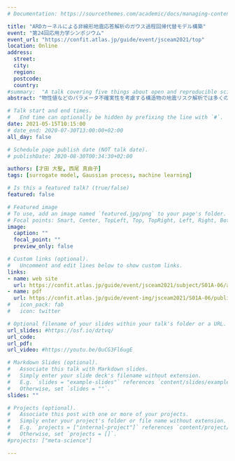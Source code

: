 ```yaml
---
# Documentation: https://sourcethemes.com/academic/docs/managing-content/

title: "ARDカーネルによる非線形地震応答解析のガウス過程回帰代替モデル構築"
event: "第24回応用力学シンポジウム"
event_url: "https://confit.atlas.jp/guide/event/jsceam2021/top"
location: Online
address:
  street:
  city:
  region:
  postcode:
  country:
#summary:  "A talk covering five things about open and reproducible science that every early career researcher should know. Practical tools are also covered."
abstract: "物性値などのパラメータ不確実性を考慮する構造物の地震リスク解析では多くの場合でモンテカルロ計算を行うが、地震動を入力とする非線形時刻歴応答解析で不確定パラメータが高次元となると計算負荷が増加する。そこで本研究では、計算負荷軽減のため、免震RC橋脚の地震応答解析を対象に、その入出力関係に対する関連度自動決定（ARD）カーネルを用いたガウス過程回帰での代替モデル構築を行った。地震動特性に依存する橋脚と免震支承での非線形挙動発現に対してガウス過程回帰で適切な代替モデルが構築できることを検証した結果、適切なカーネル関数選定によって非線形挙動の有無に関わらず200程度の訓練データで、最大応答分布を妥当に導出する代替モデルを構築できることがわかった。その上で、ARDによって目的出力である最大変位応答に対する不確定パラメータの寄与度を、異なる非線形性の発現度に対して適切に自動抽出できることを確かめた。"

# Talk start and end times.
#   End time can optionally be hidden by prefixing the line with `#`.
date: 2021-05-15T10:15:00
# date_end: 2020-07-30T13:00:00+02:00
all_day: false

# Schedule page publish date (NOT talk date).
# publishDate: 2020-08-30T00:34:30+02:00

authors: [才田 大聖, 西尾 真由子]
tags: [surrogate model, Gaussian process, machine learning]

# Is this a featured talk? (true/false)
featured: false

# Featured image
# To use, add an image named `featured.jpg/png` to your page's folder. 
# Focal points: Smart, Center, TopLeft, Top, TopRight, Left, Right, BottomLeft, Bottom, BottomRight.
image:
  caption: ""
  focal_point: ""
  preview_only: false

# Custom links (optional).
#   Uncomment and edit lines below to show custom links.
links:
- name: web site
  url: https://confit.atlas.jp/guide/event/jsceam2021/subject/S01A-06/advanced
- name: pdf
  url: https://confit.atlas.jp/guide/event-img/jsceam2021/S01A-06/public/pdf?type=in
#   icon_pack: fab
#   icon: twitter

# Optional filename of your slides within your talk's folder or a URL.
url_slides: #https://osf.io/dztvq/
url_code:
url_pdf:
url_video: #https://youtu.be/0uCG3Fl6ugE

# Markdown Slides (optional).
#   Associate this talk with Markdown slides.
#   Simply enter your slide deck's filename without extension.
#   E.g. `slides = "example-slides"` references `content/slides/example-slides.md`.
#   Otherwise, set `slides = ""`.
slides: ""

# Projects (optional).
#   Associate this post with one or more of your projects.
#   Simply enter your project's folder or file name without extension.
#   E.g. `projects = ["internal-project"]` references `content/project/deep-learning/index.md`.
#   Otherwise, set `projects = []`.
#projects: ["meta-science"]

---
```

